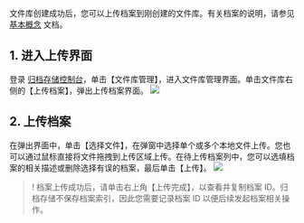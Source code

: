 文件库创建成功后，您可以上传档案到刚创建的文件库。有关档案的说明，请参见 [基本概念](https://cloud.tencent.com/document/product/572/8727) 文档。

## 1. 进入上传界面
登录 [归档存储控制台](https://console.cloud.tencent.com/cas)，单击【文件库管理】，进入文件库管理界面。单击文件库右侧的【上传档案】，弹出上传档案界面。
![](https://main.qcloudimg.com/raw/cf1de0c367f4f6fbf72c87cb0e38f3b7.png)
## 2. 上传档案
在弹出界面中，单击【选择文件】，在弹窗中选择单个或多个本地文件上传。您也可以通过鼠标直接将文件拖拽到上传区域上传。在待上传档案列中，您可以选填档案的相关描述或删除选择有误的档案，最后单击【上传】。
![](https://main.qcloudimg.com/raw/ca970574b2547246f86e2034ec927f1d.png)

>! 档案上传成功后，请单击右上角【上传完成】，以查看并复制档案 ID。归档存储不保存档案索引，因此您需要记录档案 ID 以便后续发起档案相关操作。
